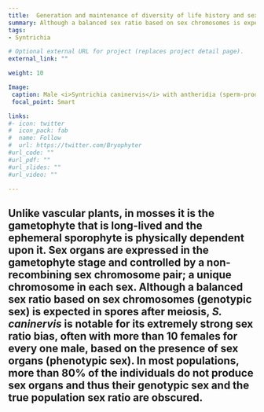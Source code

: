 ```yaml
---
title:  Generation and maintenance of diversity of life history and sexual systems
summary: Although a balanced sex ratio based on sex chromosomes is expected in spores after meiosis, <i>S. caninervis</i> is notable for its extremely strong sex ratio bias and low frequency of sexual reproduction.
tags:
- Syntrichia

# Optional external URL for project (replaces project detail page).
external_link: ""

weight: 10

Image:
 caption: Male <i>Syntrichia caninervis</i> with antheridia (sperm-producing sex organs).  
 focal_point: Smart

links:
#- icon: twitter
#  icon_pack: fab
#  name: Follow
#  url: https://twitter.com/Bryophyter
#url_code: ""
#url_pdf: ""
#url_slides: ""
#url_video: ""

---
```


Unlike vascular plants, in mosses it is the gametophyte that is long-lived and the ephemeral sporophyte is physically dependent upon it. 
Sex organs are expressed in the gametophyte stage and controlled by a non-recombining sex chromosome pair; a unique chromosome in each sex. 
Although a balanced sex ratio based on sex chromosomes (genotypic sex) is expected in spores after meiosis, <i>S. caninervis</i> is notable for its extremely strong sex ratio bias, often with more than 10 females for every one male, based on the presence of sex organs (phenotypic sex). 
In most populations, more than 80% of the individuals do not produce sex organs and thus their genotypic sex and the true population sex ratio are obscured.
---
